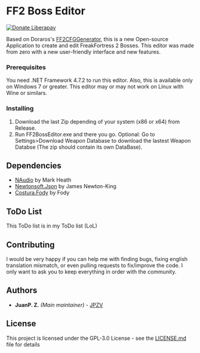 # FF2 Boss Editor
[![Donate Liberapay](https://img.shields.io/badge/Donate-Liberpay-yellow.svg)](https://liberapay.com/JPZV/)

Based on Doraros's [FF2CFGGenerator](https://forums.alliedmods.net/showthread.php?t=242497), this is a new Open-source Application to create and edit FreakFortress 2 Bosses. This editor was made from zero with a new user-friendly interface and new features.

### Prerequisites

You need .NET Framework 4.7.2 to run this editor. Also, this is available only on Windows 7 or greater. This editor may or may not work on Linux with Wine or similars.

### Installing

1) Download the last Zip depending of your system (x86 or x64) from Release.
2) Run FF2BossEditor.exe and there you go.
Optional: Go to Settings>Download Weapon Database to download the lastest Weapon Databse (The zip should contain its own DataBase).

## Dependencies

* [NAudio](https://github.com/naudio/NAudio) by Mark Heath
* [Newtonsoft.Json](https://www.newtonsoft.com/json) by James Newton-King
* [Costura.Fody](https://github.com/Fody/Costura) by Fody

## ToDo List

This ToDo list is in my ToDo list (LoL)

## Contributing

I would be very happy if you can help me with finding bugs, fixing english translation mismatch, or even pulling requests to fix/improve the code.
I only want to ask you to keep everything in order with the community.

## Authors

* **JuanP. Z.** *(Main maintainer)* - [JPZV](https://github.com/JPZV)

## License

This project is licensed under the GPL-3.0 License - see the [LICENSE.md](LICENSE.md) file for details
